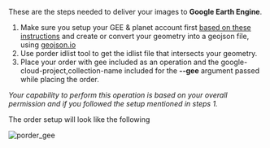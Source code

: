 These are the steps needed to deliver your images to **Google Earth Engine**.

1. Make sure you setup your GEE & planet account first [based on these instructions](https://developers.planet.com/docs/integrations/gee/quickstart/) and create or convert your geometry into a geojson file, using [geojson.io](http://geojson.io/#map=2/20.0/0.0)
2. Use porder idlist tool to get the idlist file that intersects your geometry.
3. Place your order with gee included as an operation and the google-cloud-project,collection-name included for the **--gee** argument passed while placing the order.

*Your capability to perform this operation is based on your overall permission and if you followed the setup mentioned in steps 1.*

The order setup will look like the following

![porder_gee](https://user-images.githubusercontent.com/6677629/105747304-3cd58200-5f06-11eb-8b50-b903035c4ad2.gif)
